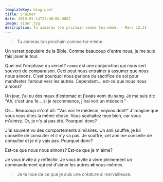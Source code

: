 ```yaml
---
templateKey: blog-post
title: S'aimer
date: 2019-05-14T22:30:00.000Z
image: aimer.jpg
description: Tu aimeras ton prochain comme toi-même. - Marc 12.31
---
```


> Tu aimeras ton prochain comme toi-même.

Un verset populaire de la Bible.
Comme beaucoup d'entre nous, je me suis fais jouer le tour.

Quel est l'emphase du verset?
`comme` est une conjonction qui nous sert souvent de comparaison.
Ceci peut nous entrainer à assumer que nous nous aimons.
C'est pourquoi nous parlons du sacrifice de soi pour manifester l'amour vers les autres.
Cependant... est-ce que nous nous aimons?

Un jour, j'ai eu des maux d'estomac et j'avais vomi du sang.
Je me suis dit: "Ah, c'est une 1e... si je recommence, j'irai voir un médecin."

Ok... Beaucoup m'ont dit: "Vas voir le médecin, voyons dont!"
J'imagine que vous vous dites la même chose.
Vous souhaitez mon bien, car vous m'aimez.
Or, je n'y ai pas été.
Pourquoi donc?

J'ai souvent vu des comportements similaires.
Un ami souffre, je lui conseille de consulter et il n'y va pas.
Je souffre, cet ami me conseille de consulter et je n'y vais pas.
Pourquoi donc?

Est-ce que nous nous aimons?
Est-ce que je m'aime?

Je vous invite à y réfléchir.
Je vous invite à vivre pleinement un commandement qui est d'aimer les autres **et** vous-mêmes.

> Je te loue de ce que je suis une créature si merveilleuse.
